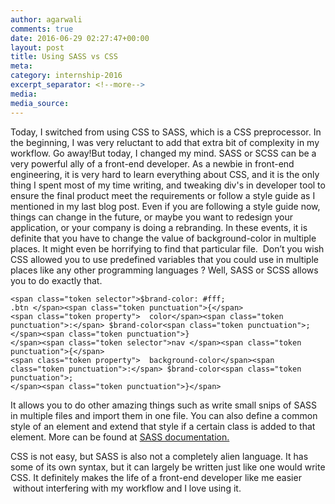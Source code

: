 ```yaml
---
author: agarwali
comments: true
date: 2016-06-29 02:27:47+00:00
layout: post
title: Using SASS vs CSS
meta:
category: internship-2016
excerpt_separator: <!--more-->
media:
media_source:
---
```


Today, I switched from using CSS to SASS, which is a CSS preprocessor. In the beginning, I was very reluctant to add that extra bit of complexity in my workflow. Go away!<!--more-->But today, I changed my mind. SASS or SCSS can be a very powerful ally of a front-end developer. As a newbie in front-end engineering, it is very hard to learn everything about CSS, and it is the only thing I spent most of my time writing, and tweaking div's in developer tool to ensure the final product meet the requirements or follow a style guide as I mentioned in my last blog post. Even if you are following a style guide now, things can change in the future, or maybe you want to redesign your application, or your company is doing a rebranding. In these events, it is definite that you have to change the value of background-color in multiple places. It might even be horrifying to find that particular file.  Don’t you wish CSS allowed you to use predefined variables that you could use in multiple places like any other programming languages ? Well, SASS or SCSS allows you to do exactly that.


    <span class="token selector">$brand-color: #fff;
    .btn </span><span class="token punctuation">{</span>
    <span class="token property">  color</span><span class="token punctuation">:</span> $brand-color<span class="token punctuation">;
    </span><span class="token punctuation">}
    </span><span class="token selector">nav </span><span class="token punctuation">{</span>
    <span class="token property">  background-color</span><span class="token punctuation">:</span> $brand-color<span class="token punctuation">;
    </span><span class="token punctuation">}</span>


It allows you to do other amazing things such as write small snips of SASS in multiple files and import them in one file. You can also define a common style of an element and extend that style if a certain class is added to that element. More can be found at [SASS documentation.](http://sass-lang.com/guide)

CSS is not easy, but SASS is also not a completely alien language. It has some of its own syntax, but it can largely be written just like one would write CSS. It definitely makes the life of a front-end developer like me easier  without interfering with my workflow and I love using it.
